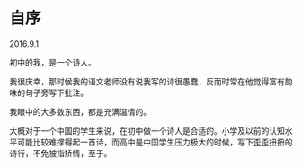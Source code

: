 # 自序

2016.9.1



初中的我，是一个诗人。

我很庆幸，那时候我的语文老师没有说我写的诗很愚蠢，反而时常在他觉得富有韵味的句子旁写下批注。

我眼中的大多数东西，都是充满温情的。

大概对于一个中国的学生来说，在初中做一个诗人是合适的。小学及以前的认知水平可能比较难撑得起一首诗，而高中是中国学生压力极大的时候，写下歪歪扭扭的诗行，不免被指矫情，至于。

